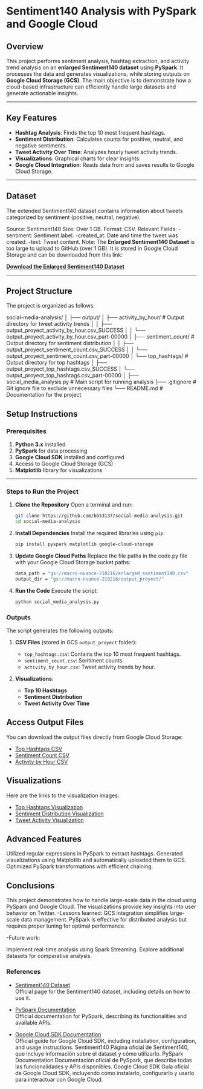 # Sentiment140 Analysis with PySpark and Google Cloud

## Overview

This project performs sentiment analysis, hashtag extraction, and activity trend analysis on an **enlarged Sentiment140 dataset** using **PySpark**. It processes the data and generates visualizations, while storing outputs on **Google Cloud Storage (GCS)**.
The main objective is to demonstrate how a cloud-based infrastructure can efficiently handle large datasets and generate actionable insights.

---

## Key Features

- **Hashtag Analysis**: Finds the top 10 most frequent hashtags.
- **Sentiment Distribution**: Calculates counts for positive, neutral, and negative sentiments.
- **Tweet Activity Over Time**: Analyzes hourly tweet activity trends.
- **Visualizations**: Graphical charts for clear insights.
- **Google Cloud Integration**: Reads data from and saves results to Google Cloud Storage.

---

## Dataset
The extended Sentiment140 dataset contains information about tweets categorized by sentiment (positive, neutral, negative).

Source: Sentiment140
Size: Over 1 GB.
Format: CSV.
Relevant Fields:
-sentiment: Sentiment label.
-created_at: Date and time the tweet was created.
-text: Tweet content.
Note: The **Enlarged Sentiment140 Dataset** is too large to upload to GitHub (over 1 GB). It is stored in Google Cloud Storage and can be downloaded from this link:  

[**Download the Enlarged Sentiment140 Dataset**](https://console.cloud.google.com/storage/browser/macro-nuance-210216/enlarged_sentiment140.csv)

---


## Project Structure

The project is organized as follows:

social-media-analysis/
│
├── output/
│   ├── activity_by_hour/            # Output directory for tweet activity trends
│   │   ├── output_proyect_activity_by_hour.csv_SUCCESS
│   │   └── output_proyect_activity_by_hour.csv_part-00000
│   ├── sentiment_count/             # Output directory for sentiment distribution
│   │   ├── output_proyect_sentiment_count.csv_SUCCESS
│   │   └── output_proyect_sentiment_count.csv_part-00000
│   └── top_hashtags/                # Output directory for top hashtags
│       ├── output_proyect_top_hashtags.csv_SUCCESS
│       └── output_proyect_top_hashtags.csv_part-00000
│
├── social_media_analysis.py         # Main script for running analysis
├── .gitignore                       # Git ignore file to exclude unnecessary files
└── README.md                        # Documentation for the project



## Setup Instructions

### Prerequisites

1. **Python 3.x** installed
2. **PySpark** for data processing
3. **Google Cloud SDK** installed and configured
4. Access to Google Cloud Storage (GCS)
5. **Matplotlib** library for visualizations

---

### Steps to Run the Project

1. **Clone the Repository**
   Open a terminal and run:
   ```bash
   git clone https://github.com/bb53137/social-media-analysis.git
   cd social-media-analysis

2. **Install Dependencies**
   Install the required libraries using `pip`:
   ```bash
   pip install pyspark matplotlib google-cloud-storage

3. **Update Google Cloud Paths**
   Replace the file paths in the code.py file with your Google Cloud Storage bucket paths:
   ```bash
   data_path = "gs://macro-nuance-210216/enlarged_sentiment140.csv"
   output_dir = "gs://macro-nuance-210216/output_proyect/"
   
4. **Run the Code**
   Execute the script:
   ```bash
   python social_media_analysis.py

### Outputs

The script generates the following outputs:

1. **CSV Files** (stored in GCS `output_proyect` folder):
   - `top_hashtags.csv`: Contains the top 10 most frequent hashtags.
   - `sentiment_count.csv`: Sentiment counts.
   - `activity_by_hour.csv`: Tweet activity trends by hour.

2. **Visualizations**:
   - **Top 10 Hashtags**
   - **Sentiment Distribution**
   - **Tweet Activity Over Time**
## Access Output Files

You can download the output files directly from Google Cloud Storage:

- [Top Hashtags CSV](https://console.cloud.google.com/storage/browser/macro-nuance-210216/output_proyect/top_hashtags.csv/)
- [Sentiment Count CSV](https://console.cloud.google.com/storage/browser/macro-nuance-210216/output_proyect/sentiment_count.csv/)
- [Activity by Hour CSV](https://console.cloud.google.com/storage/browser/macro-nuance-210216/output_proyect/activity_by_hour.csv/)

  
## Visualizations

Here are the links to the visualization images:

- [Top Hashtags Visualization](https://console.cloud.google.com/storage/browser/macro-nuance-210216/output_proyect/top_hashtags.png)
- [Sentiment Distribution Visualization](https://console.cloud.google.com/storage/browser/macro-nuance-210216/output_proyect/sentiment_distribution.png)
- [Tweet Activity Visualization](https://console.cloud.google.com/storage/browser/macro-nuance-210216/output_proyect/activity_by_hour.png)

## Advanced Features
Utilized regular expressions in PySpark to extract hashtags.
Generated visualizations using Matplotlib and automatically uploaded them to GCS.
Optimized PySpark transformations with efficient chaining.

## Conclusions
This project demonstrates how to handle large-scale data in the cloud using PySpark and Google Cloud.
The visualizations provide key insights into user behavior on Twitter.
-Lessons learned:
GCS integration simplifies large-scale data management.
PySpark is effective for distributed analysis but requires proper tuning for optimal performance.

-Future work:

Implement real-time analysis using Spark Streaming.
Explore additional datasets for comparative analysis.

### References
- [Sentiment140 Dataset](http://help.sentiment140.com/for-students/)  
  Official page for the Sentiment140 dataset, including details on how to use it.

- [PySpark Documentation](https://spark.apache.org/docs/latest/api/python/)  
  Official documentation for PySpark, describing its functionalities and available APIs.

- [Google Cloud SDK Documentation](https://cloud.google.com/sdk/docs/)  
  Official guide for Google Cloud SDK, including installation, configuration, and usage instructions.
Sentiment140
Página oficial de Sentiment140, que incluye información sobre el dataset y cómo utilizarlo.
PySpark Documentation
Documentación oficial de PySpark, que describe todas las funcionalidades y APIs disponibles.
Google Cloud SDK
Guía oficial de Google Cloud SDK, incluyendo cómo instalarlo, configurarlo y usarlo para interactuar con Google Cloud.
   
